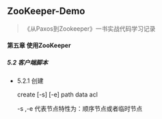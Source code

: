 ## ZooKeeper-Demo

> 《从Paxos到Zookeeper》一书实战代码学习记录


#### 第五章 使用ZooKeeper
  
  ##### 5.2 客户端脚本
  
  
   * 5.2.1 创建
    
     create [-s]  [-e]  path  data  acl
     
     -s ,-e 代表节点特性为：顺序节点或者临时节点
    
    
       
       
       
    
    
  
  
        
    

   
  
